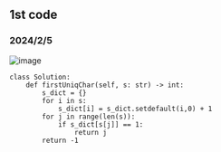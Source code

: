## 1st code
### 2024/2/5

![image](https://github.com/PhoenixCHW/My_leetcode/assets/39382795/fd5e71df-dbbe-4f47-9ac9-025379069810)

```python3
class Solution:
    def firstUniqChar(self, s: str) -> int:
        s_dict = {}
        for i in s:
            s_dict[i] = s_dict.setdefault(i,0) + 1
        for j in range(len(s)):
            if s_dict[s[j]] == 1:
                return j
        return -1
```
